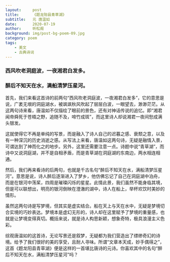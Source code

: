 ```yaml
---
layout:     post
title:      《题龙阳县青草湖》
subtitle:   元 唐温如
date:       2020-07-19
author:     听松阁
background: img/post-bg-poem-09.jpg
category: poem
tags:
    - 美文
    - 古典诗词
---
```


### 西风吹老洞庭波，一夜湘君白发多。

### 醉后不知天在水，满船清梦压星河。


首先，我们来看这首诗的前两句“西风吹老洞庭波，一夜湘君白发多”，它的意思是说，广袤无垠的洞庭湖水，被飒飒秋风吹起了层层白波，一眼望去，渺渺茫茫。从这两句诗来看，唐温如不仅描绘了眼前的景色，还有对神话传说的追忆。即“湘君闻帝舜死于苍梧之野，追随不及，啼竹成斑”，而这里诗人却说湘君一夜间愁成满头银发。


这就使得它不再是单纯的写景，而是融入了诗人自己的迟暮之感、衰颓之意，以及有一种深沉的历史消逝之感。从写法上来看，唐温如这两句诗，无疑是融情入景，可谓达到了神而化之的地步。另外，这里还需要注意一点。诗题中说“青草湖”，而诗中又说洞庭湖，并不是自相矛盾，而是青草湖在洞庭湖的东南边，两水相连相通。

然后，我们再来看诗的后两句，也就是千古名句“醉后不知天在水，满船清梦压星河”。意思是说，诗人醉后逐渐进入了梦乡，他仿佛忘记了自己在洞庭湖中泊舟，而是在银河中荡桨，四周是璀璨闪烁的星星。此情此景，我们虽然不能身临其境，但是可以联想出，明亮的银河倒映在澄澈的湖中，诗人在船上，举杯欢饮时美妙的情形。


虽然这两句诗是写梦境，但其实是虚实结合。船在天上与天在水中，无疑是梦境切合实境的巧妙表达。梦境本是虚幻无形的，诗人却在这里赋予了梦境的重量感，也就是让梦境变得真切。概括来说，就是诗人构思新颖，想象奇特，极具浪漫主义色彩。

综观唐温如的这首诗，无论写景还是叙梦，无疑都为我们营造出了缥缈奇幻的诗境。给予了我们很好的美的享受，且耐人寻味。所谓“文章本天成，妙手偶得之”，这首《题龙阳县青草湖》便是这样的一首堪比唐诗的元诗。你喜欢其中的名句“醉后不知天在水，满船清梦压星河”吗？

